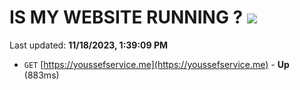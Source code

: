 # IS MY WEBSITE RUNNING ? [![](https://img.shields.io/static/v1?label=Sponsor&message=%E2%9D%A4&logo=GitHub&color=%23fe8e86)](https://github.com/sponsors/<username>)

Last updated: **11/18/2023, 1:39:09 PM**

- `GET` [https://youssefservice.me](https://youssefservice.me) - **Up** (883ms)
